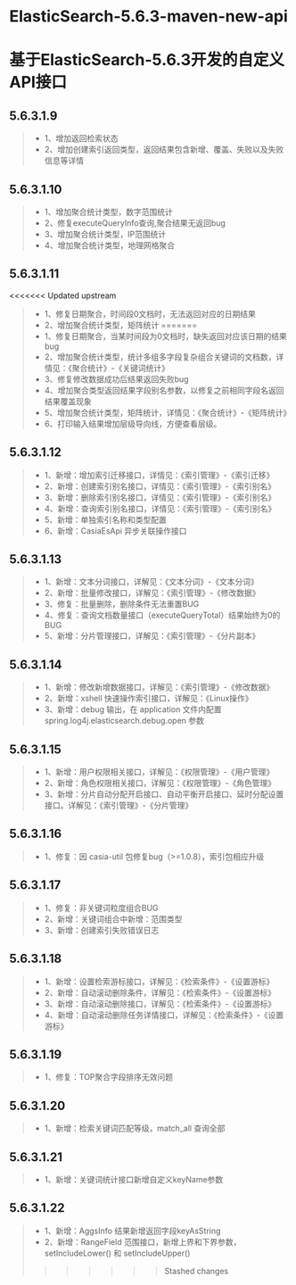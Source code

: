 ElasticSearch-5.6.3-maven-new-api
=====
基于ElasticSearch-5.6.3开发的自定义API接口
=====


5.6.3.1.9
-----
> * 1、增加返回检索状态
> * 2、增加创建索引返回类型，返回结果包含新增、覆盖、失败以及失败信息等详情

5.6.3.1.10
------
> * 1、增加聚合统计类型，数字范围统计
> * 2、修复executeQueryInfo查询,聚合结果无返回bug
> *  3、增加聚合统计类型，IP范围统计
> * 4、增加聚合统计类型，地理网格聚合


5.6.3.1.11 
------
<<<<<<< Updated upstream
> * 1、修复日期聚合，时间段0文档时，无法返回对应的日期结果
> * 2、增加聚合统计类型，矩阵统计
=======
> * 1、修复日期聚合，当某时间段为0文档时，缺失返回对应该日期的结果bug
> * 2、增加聚合统计类型，统计多组多字段复杂组合关键词的文档数，详情见：《聚合统计》-《关键词统计》
> * 3、修复修改数据成功后结果返回失败bug
> * 4、增加聚合类型返回结果字段别名参数，以修复之前相同字段名返回结果覆盖现象
> * 5、增加聚合统计类型，矩阵统计，详情见：《聚合统计》-《矩阵统计》
> * 6、打印输入结果增加层级导向线，方便查看层级。


5.6.3.1.12 
------
> * 1、新增：增加索引迁移接口，详情见：《索引管理》-《索引迁移》
> * 2、新增：创建索引别名接口，详情见：《索引管理》-《索引别名》
> * 3、新增：删除索引别名接口，详情见：《索引管理》-《索引别名》
> * 4、新增：查询索引别名接口，详情见：《索引管理》-《索引别名》
> * 5、新增：单独索引名称和类型配置
> * 6、新增：CasiaEsApi 异步关联操作接口

5.6.3.1.13 
------
> * 1、新增：文本分词接口，详解见：《文本分词》-《文本分词》
> * 2、新增：批量修改接口，详解见：《索引管理》-《修改数据》
> * 3、修复：批量删除，删除条件无法重置BUG
> * 4、修复：查询文档数量接口（executeQueryTotal）结果始终为0的BUG
> * 5、新增：分片管理接口，详解见：《索引管理》-《分片副本》

5.6.3.1.14 
------
> * 1、新增：修改新增数据接口，详解见：《索引管理》-《修改数据》
> * 2、新增：xshell 快速操作索引接口，详解见：《Linux操作》
> * 3、新增：debug 输出，在 application 文件内配置 spring.log4j.elasticsearch.debug.open 参数

5.6.3.1.15 
------
> * 1、新增：用户权限相关接口，详解见：《权限管理》-《用户管理》
> * 2、新增：角色权限相关接口，详解见：《权限管理》-《角色管理》
> * 3、新增：分片自动分配开启接口、自动平衡开启接口、延时分配设置接口。详解见：《索引管理》-《分片管理》

5.6.3.1.16 
------
> * 1、修复：因 casia-util 包修复bug（>=1.0.8），索引包相应升级

5.6.3.1.17 
------
> * 1、修复：非关键词粒度组合BUG
> * 2、新增：关键词组合中新增：范围类型
> * 3、新增：创建索引失败错误日志

5.6.3.1.18 
------
> * 1、新增：设置检索游标接口，详解见：《检索条件》-《设置游标》
> * 2、新增：自动滚动删除条件，详解见：《检索条件》-《设置游标》
> * 3、新增：自动滚动删除接口，详解见：《检索条件》-《设置游标》
> * 4、新增：自动滚动删除任务详情接口，详解见：《检索条件》-《设置游标》

5.6.3.1.19 
------
> * 1、修复：TOP聚合字段排序无效问题

5.6.3.1.20 
------
> * 1、新增：检索关键词匹配等级，match_all 查询全部

5.6.3.1.21
------
> * 1、新增：关键词统计接口新增自定义keyName参数

5.6.3.1.22
------
> * 1、新增：AggsInfo 结果新增返回字段keyAsString
> * 2、新增：RangeField 范围接口，新增上界和下界参数，setIncludeLower() 和 setIncludeUpper()
>>>>>>> Stashed changes
